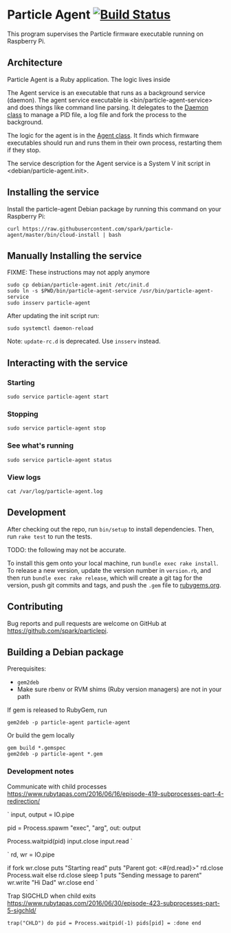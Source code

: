 # Particle Agent [![Build Status](https://travis-ci.com/spark/particle-agent.svg?token=xZbAFMKBu94uE5pFYFFK&branch=master)](https://travis-ci.com/spark/particle-agent)

This program supervises the Particle firmware executable running on
Raspberry Pi.

## Architecture

Particle Agent is a Ruby application. The logic lives inside <lib>

The Agent service is an executable that runs as a background service (daemon).
The agent service executable is <bin/particle-agent-service> and does things
like command line parsing. It delegates to the [Daemon
class](lib/particle_agent/daemon.rb) to manage a PID file, a log file
and fork the process to the background.

The logic for the agent is in the [Agent
class](lib/particle_agent/agent.rb). It finds which firmware executables
should run and runs them in their own process, restarting them if they
stop.

The service description for the Agent service is a System V init script in
<debian/particle-agent.init>.

## Installing the service

Install the particle-agent Debian package by running this command on
your Raspberry Pi:

```
curl https://raw.githubusercontent.com/spark/particle-agent/master/bin/cloud-install | bash
```

## Manually Installing the service

FIXME: These instructions may not apply anymore

```
sudo cp debian/particle-agent.init /etc/init.d
sudo ln -s $PWD/bin/particle-agent-service /usr/bin/particle-agent-service
sudo insserv particle-agent
```

After updating the init script run:
```
sudo systemctl daemon-reload
```

Note: `update-rc.d` is deprecated. Use `insserv` instead.

## Interacting with the service

### Starting
```
sudo service particle-agent start
```

### Stopping
```
sudo service particle-agent stop
```

### See what's running
```
sudo service particle-agent status
```

### View logs
```
cat /var/log/particle-agent.log
```

## Development

After checking out the repo, run `bin/setup` to install dependencies. Then, run `rake test` to run the tests.

TODO: the following may not be accurate.

To install this gem onto your local machine, run `bundle exec rake install`. To release a new version, update the version number in `version.rb`, and then run `bundle exec rake release`, which will create a git tag for the version, push git commits and tags, and push the `.gem` file to [rubygems.org](https://rubygems.org).

## Contributing

Bug reports and pull requests are welcome on GitHub at https://github.com/spark/particlepi.


## Building a Debian package

Prerequisites:
- `gem2deb`
- Make sure rbenv or RVM shims (Ruby version managers) are not in your path

If gem is released to RubyGem, run
```
gem2deb -p particle-agent particle-agent
```

Or build the gem locally
```
gem build *.gemspec
gem2deb -p particle-agent *.gem
```

### Development notes

Communicate with child processes
https://www.rubytapas.com/2016/06/16/episode-419-subprocesses-part-4-redirection/

`
input, output = IO.pipe

pid = Process.spawm "exec", "arg", out: output

Process.waitpid(pid)
input.close
input.read
`

>>

`
rd, wr = IO.pipe

if fork
  wr.close
  puts "Starting read"
  puts "Parent got: <#{rd.read}>"
  rd.close
  Process.wait
else
  rd.close
  sleep 1
  puts "Sending message to parent"
  wr.write "Hi Dad"
  wr.close
end
`

>>

Trap SIGCHLD when child exits
https://www.rubytapas.com/2016/06/30/episode-423-subprocesses-part-5-sigchld/

`
trap("CHLD") do
  pid = Process.waitpid(-1)
  pids[pid] = :done
end
`
